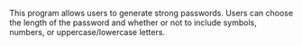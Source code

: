 This program allows users to generate strong passwords. Users can choose the length of the password and whether or not to include symbols, numbers, or uppercase/lowercase letters. 
